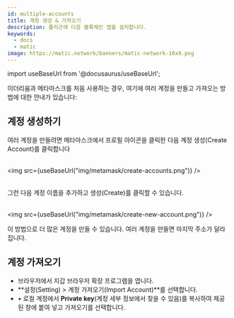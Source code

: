 ```yaml
---
id: multiple-accounts
title: 계정 생성 & 가져오기
description: 폴리곤에 다음 블록체인 앱을 설치합니다.
keywords:
  - docs
  - matic
image: https://matic.network/banners/matic-network-16x9.png
---
```

import useBaseUrl from '@docusaurus/useBaseUrl';

이더리움과 메타마스크를 처음 사용하는 경우, 여기에 여러 계정을 만들고 가져오는 방법에 대한 안내가 있습니다:

## 계정 생성하기

여러 계정을 만들려면 메타마스크에서 프로필 아이콘을 클릭한 다음 계정 생성(Create Account)를 클릭합니다<br/><br/>

<img src={useBaseUrl("img/metamask/create-accounts.png")} /><br/><br/>

그런 다음 계정 이름을 추가하고 생성(Create)를 클릭할 수 있습니다.<br/><br/>

<img src={useBaseUrl("img/metamask/create-new-account.png")} />

이 방법으로 더 많은 계정을 만들 수 있습니다. 여러 계정을 만들면 마지막 주소가 달라집니다.

## 계정 가져오기

* 브라우저에서 지갑 브라우저 확장 프로그램을 엽니다.
* **설정(Setting) >  계정 가져오기(Import Account)**를 선택합니다.
* •	로컬 계정에서 **Private key**(계정 세부 정보에서 찾을 수 있음)를 복사하여 제공된 창에 붙여 넣고 가져오기를 선택합니다.
